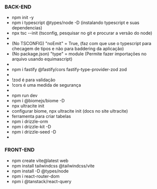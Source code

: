 ### BACK-END

-  npm init -y
-  npm i typescript @types/node -D (instalando typescript e suas dependencias)
-  npx tsc --init (tsconfig, pesquisar no git e procurar a versão do node)
-  
-   (No TSCONFIG)  "noEmit" = True, (faz com que use o typescript para checagem de tipos e não para baddering da aplicação)
-   (No package.json) "type" = module (Permite fazer importações no arquivo usando equimascript)
-   
-  npm i fastify @fastify/cors fastify-type-provider-zod zod
-  
-  !zod é para validação
-  !cors é uma medida de segurança
-  
-  npm run dev
-  npm i @biomejs/biome -D
-  npx ultracite init
-  configurar biome, npx ultracite init (docs no site ultracite)
-  ferramenta para criar tabelas
-  npm i drizzle-orm
-  npm i drizzle-kit -D
-  npm i drizzle-seed -D
-  

### FRONT-END
- npm create vite@latest web
- npm install tailwindcss @tailwindcss/vite
- npm install -D @types/node
- npm i react-router-dom
- npm i @tanstack/react-query
  